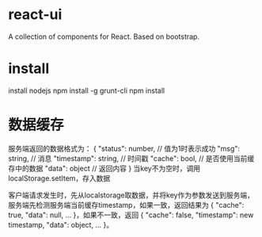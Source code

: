 # react-ui

A collection of components for React. Based on bootstrap.

# install
install nodejs
npm install -g grunt-cli
npm install


# 数据缓存
服务端返回的数据格式为：
{
    "status": number, // 值为1时表示成功
    "msg": string, // 消息
    "timestamp": string, // 时间戳
    "cache": bool, // 是否使用当前缓存中的数据
    "data": object // 返回内容
}
当key不为空时，调用localStorage.setItem，存入数据

客户端请求发生时，先从localstorage取数据，并将key作为参数发送到服务端，服务端先检测服务端当前缓存timestamp，如果一致，返回结果为 { "cache": true, "data": null, ... }，如果不一致，返回 { "cache": false, "timestamp": new timestamp, "data": object, ... }。
